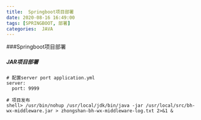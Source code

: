 ```yaml
---
title:  Springboot项目部署
date: 2020-08-16 16:49:00
tags: [SPRINGBOOT, 部署]
categories:  JAVA
---
```


###Springboot项目部署

##### JAR项目部署

```
# 配置server port application.yml
server:
  port: 9999

# 项目发布
shell> /usr/bin/nohup /usr/local/jdk/bin/java -jar /usr/local/src/bh-wx-middleware.jar > zhongshan-bh-wx-middleware-log.txt 2>&1 &
```



